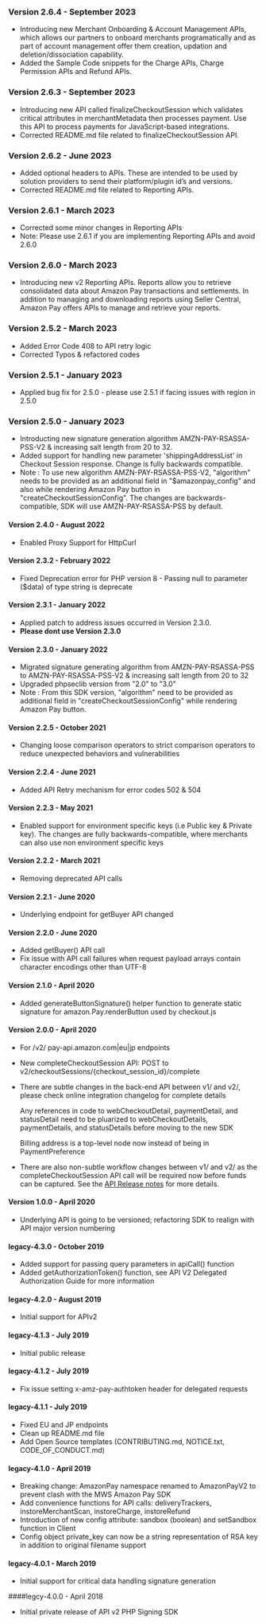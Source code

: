### Version 2.6.4 - September 2023
* Introducing new Merchant Onboarding & Account Management APIs, which allows our partners to onboard merchants programatically and as part of account management offer them creation, updation and deletion/dissociation capability.
* Added the Sample Code snippets for the Charge APIs, Charge Permission APIs and Refund APIs.

### Version 2.6.3 - September 2023
* Introducing new API called finalizeCheckoutSession which validates critical attributes in merchantMetadata then processes payment. Use this API to process payments for JavaScript-based integrations. 
*  Corrected README.md file related to finalizeCheckoutSession API.

### Version 2.6.2 - June 2023
* Added optional headers to APIs. These are intended to be used by solution providers to send their platform/plugin id’s and versions.
* Corrected README.md file related to Reporting APIs.

### Version 2.6.1 - March 2023
* Corrected some minor changes in Reporting APIs
* Note: Please use 2.6.1 if you are implementing Reporting APIs and avoid 2.6.0

### Version 2.6.0 - March 2023
* Introducing new v2 Reporting APIs. Reports allow you to retrieve consolidated data about Amazon Pay transactions and settlements. In addition to managing and downloading reports using Seller Central, Amazon Pay offers APIs to manage and retrieve your reports.

### Version 2.5.2 - March 2023
* Added Error Code 408 to API retry logic
* Corrected Typos & refactored codes

### Version 2.5.1 - January 2023
* Applied bug fix for 2.5.0 - please use 2.5.1 if facing issues with region in 2.5.0

### Version 2.5.0 - January 2023
* Introducting new signature generation algorithm AMZN-PAY-RSASSA-PSS-V2 & increasing salt length from 20 to 32.
* Added support for handling new parameter 'shippingAddressList' in Checkout Session response. Change is fully backwards compatible.
* Note : To use new algorithm AMZN-PAY-RSASSA-PSS-V2, "algorithm" needs to be provided as an additional field in "$amazonpay_config" and also while rendering Amazon Pay button in "createCheckoutSessionConfig". The changes are backwards-compatible, SDK will use AMZN-PAY-RSASSA-PSS by default.

#### Version 2.4.0 - August 2022
* Enabled Proxy Support for HttpCurl

#### Version 2.3.2 - February 2022
* Fixed Deprecation error for PHP version 8 - Passing null to parameter ($data) of type string is deprecate

#### Version 2.3.1 - January 2022
* Applied patch to address issues occurred in Version 2.3.0.
* **Please dont use Version 2.3.0**

#### Version 2.3.0 - January 2022
* Migrated signature generating algorithm from AMZN-PAY-RSASSA-PSS to AMZN-PAY-RSASSA-PSS-V2 & increasing salt length from 20 to 32
* Upgraded phpseclib version from "2.0" to "3.0"
* Note : From this SDK version, "algorithm" need to be provided as additional field in "createCheckoutSessionConfig" while rendering Amazon Pay button.

#### Version 2.2.5 - October 2021
* Changing loose comparison operators to strict comparison operators to reduce unexpected behaviors and vulnerabilities

#### Version 2.2.4 - June 2021
* Added API Retry mechanism for error codes 502 & 504

#### Version 2.2.3 - May 2021
* Enabled support for environment specific keys (i.e Public key & Private key). The changes are fully backwards-compatible, where merchants can also use non environment specific keys


#### Version 2.2.2 - March 2021

* Removing deprecated API calls

#### Version 2.2.1 - June 2020

* Underlying endpoint for getBuyer API changed

#### Version 2.2.0 - June 2020

* Added getBuyer() API call
* Fix issue with API call failures when request payload arrays contain character encodings other than UTF-8

#### Version 2.1.0 - April 2020

* Added generateButtonSignature() helper function to generate static signature for amazon.Pay.renderButton used by checkout.js

#### Version 2.0.0 - April 2020

* For /v2/ pay-api.amazon.com|eu|jp endpoints
* New completeCheckoutSession API: POST to v2/checkoutSessions/{checkout_session_id}/complete
* There are subtle changes in the back-end API between v1/ and v2/, please check online integration changelog for complete details

  Any references in code to webCheckoutDetail, paymentDetail, and statusDetail need to be pluarized to
     webCheckoutDetails, paymentDetails, and statusDetails before moving to the new SDK

  Billing address is a top-level node now instead of being in PaymentPreference
* There are also non-subtle workflow changes between v1/ and v2/ as the completeCheckoutSession API call will be required now
  before funds can be captured.  See the [API Release notes](http://amazonpaycheckoutintegrationguide.s3.amazonaws.com/amazon-pay-checkout/release-notes.html) for more details.

#### Version 1.0.0 - April 2020

* Underlying API is going to be versioned; refactoring SDK to realign with API major version numbering

#### legacy-4.3.0 - October 2019

* Added support for passing query parameters in apiCall() function
* Added getAuthorizationToken() function, see API V2 Delegated Authorization Guide for more information

#### legacy-4.2.0 - August 2019

* Initial support for APIv2

#### legacy-4.1.3 - July 2019
* Initial public release

#### legacy-4.1.2 - July 2019
* Fix issue setting x-amz-pay-authtoken header for delegated requests

#### legacy-4.1.1 - July 2019

* Fixed EU and JP endpoints
* Clean up README.md file
* Add Open Source templates (CONTRIBUTING.md, NOTICE.txt, CODE_OF_CONDUCT.md)

#### legacy-4.1.0 - April 2019

* Breaking change: AmazonPay namespace renamed to AmazonPayV2 to prevent clash with the MWS Amazon Pay SDK
* Add convenience functions for API calls: deliveryTrackers, instoreMerchantScan, instoreCharge, instoreRefund
* Introduction of new config attribute: sandbox (boolean) and setSandbox function in Client
* Config object private_key can now be a string representation of RSA key in addition to original filename support

#### legacy-4.0.1 - March 2019

* Initial support for critical data handling signature generation

####legcy-4.0.0 - April 2018

* Initial private release of API v2 PHP Signing SDK
